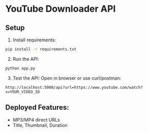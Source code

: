 # YouTube Downloader API

## Setup

1. Install requirements:
```bash
pip install -r requirements.txt
```

2. Run the API:
```bash
python app.py
```

3. Test the API:
Open in browser or use curl/postman:
```
http://localhost:5000/api?url=https://www.youtube.com/watch?v=YOUR_VIDEO_ID
```

## Deployed Features:
- MP3/MP4 direct URLs
- Title, Thumbnail, Duration

